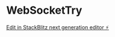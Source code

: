 # WebSocketTry

[Edit in StackBlitz next generation editor ⚡️](https://stackblitz.com/~/github.com/qinniiinu/WebSocketTry)